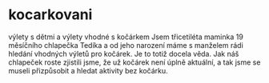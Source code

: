 # kocarkovani
výlety s dětmi a výlety vhodné s kočárkem
Jsem třicetiléta maminka 19 měsíčního chlapečka Tedíka a od jeho narození máme s manželem rádi hledání vhodných výletů pro kočárek. Je to totiž docela věda. Jak náš chlapeček roste zjistili jsme, že už kočárek není úplně aktuální, a tak jsme se museli přizpůsobit a hledat aktivity bez kočárku.
